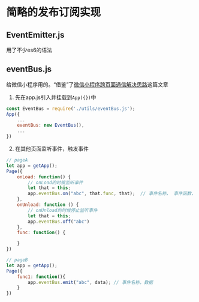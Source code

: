 # 简略的发布订阅实现

## EventEmitter.js
用了不少es6的语法

## eventBus.js
给微信小程序用的。“借鉴”了[微信小程序跨页面通信解决思路](https://aotu.io/notes/2017/01/19/wxapp-event/)这篇文章
1. 先在app.js引入并挂载到`App({})`中
```javascript
const EventBus = require('./utils/eventBus.js');
App({
    ...
    eventBus: new EventBus(),
    ...
})
```

2. 在其他页面监听事件，触发事件
```javascript
// pageA
let app = getApp();
Page({
    onLoad: function() {
        // onLoad的时候监听事件
        let that = this;
        app.eventBus.on("abc", that.func, that);  // 事件名称， 事件函数，this作用域
    },
    onUnload: function () {
        // onUnload的时候停止监听事件
        let that = this;
        app.eventBus.off("abc")
    },
    func: function() {

    }
})
```

```javascript
// pageB
let app = getApp();
Page({
    func1: function(){
        app.eventBus.emit("abc", data); // 事件名称，数据
    }
})
```
